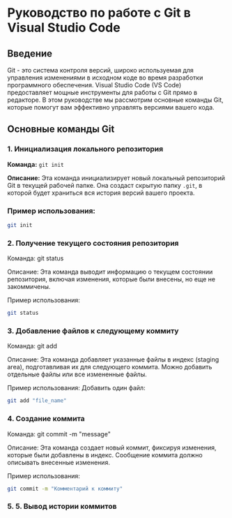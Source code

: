 # Руководство по работе с Git в Visual Studio Code

## Введение
Git - это система контроля версий, широко используемая для управления изменениями в исходном коде во время разработки программного обеспечения. Visual Studio Code (VS Code) предоставляет мощные инструменты для работы с Git прямо в редакторе. В этом руководстве мы рассмотрим основные команды Git, которые помогут вам эффективно управлять версиями вашего кода.

## Основные команды Git

### 1. Инициализация локального репозитория
**Команда:** `git init`

**Описание:** Эта команда инициализирует новый локальный репозиторий Git в текущей рабочей папке. Она создаст скрытую папку `.git`, в которой будет храниться вся история версий вашего проекта.

### Пример использования:
```sh
git init
```

### 2. Получение текущего состояния репозитория
Команда: git status

Описание: Эта команда выводит информацию о текущем состоянии репозитория, включая изменения, которые были внесены, но еще не закоммичены.

Пример использования:
```sh
git status
```

### 3. Добавление файлов к следующему коммиту
Команда: git add

Описание: Эта команда добавляет указанные файлы в индекс (staging area), подготавливая их для следующего коммита. Можно добавить отдельные файлы или все измененные файлы.

Пример использования:
Добавить один файл:
```sh
git add "file_name"
```

### 4. Создание коммита
Команда: git commit -m "message"

Описание: Эта команда создает новый коммит, фиксируя изменения, которые были добавлены в индекс. Сообщение коммита должно описывать внесенные изменения.

Пример использования:
```sh
git commit -m "Комментарий к коммиту"
```

### 5. 5. Вывод истории коммитов